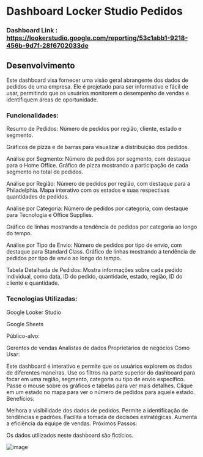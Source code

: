 # Dashboard Locker Studio Pedidos

### Dashboard Link : https://lookerstudio.google.com/reporting/53c1abb1-9218-456b-9d7f-28f6702033de

## Desenvolvimento

Este dashboard visa fornecer uma visão geral abrangente dos dados de pedidos de uma empresa. Ele é projetado para ser informativo e fácil de usar, permitindo que os usuários monitorem o desempenho de vendas e identifiquem áreas de oportunidade.

### Funcionalidades:

Resumo de Pedidos:
Número de pedidos por região, cliente, estado e segmento.

Gráficos de pizza e de barras para visualizar a distribuição dos pedidos.

Análise por Segmento:
Número de pedidos por segmento, com destaque para o Home Office.
Gráfico de pizza mostrando a participação de cada segmento no total de pedidos.

Análise por Região:
Número de pedidos por região, com destaque para a Philadelphia.
Mapa interativo com os estados e suas respectivas quantidades de pedidos.

Análise por Categoria:
Número de pedidos por categoria, com destaque para Tecnologia e Office Supplies.

Gráfico de linhas mostrando a tendência de pedidos por categoria ao longo do tempo.

Análise por Tipo de Envio:
Número de pedidos por tipo de envio, com destaque para Standard Class.
Gráfico de linhas mostrando a tendência de pedidos por tipo de envio ao longo do tempo.

Tabela Detalhada de Pedidos:
Mostra informações sobre cada pedido individual, como data, ID do pedido, quantidade, estado, região, ID do cliente e quantidade.

### Tecnologias Utilizadas:

Google Looker Studio

Google Sheets

Público-alvo:

Gerentes de vendas
Analistas de dados
Proprietários de negócios
Como Usar:

Este dashboard é interativo e permite que os usuários explorem os dados de diferentes maneiras.
Use os filtros na parte superior do dashboard para focar em uma região, segmento, categoria ou tipo de envio específico.
Passe o mouse sobre os gráficos e tabelas para ver mais detalhes.
Clique em um estado no mapa para ver o número de pedidos para aquele estado.
Benefícios:

Melhora a visibilidade dos dados de pedidos.
Permite a identificação de tendências e padrões.
Facilita a tomada de decisões estratégicas.
Aumenta a eficiência da equipe de vendas.
Próximos Passos:

Os dados utilizados neste dashboard são fictícios.

![image](https://github.com/FerreiraGabrielw/LockerStudioDashboardPedidos/assets/165827836/33a45f2f-1001-4f5c-9d35-bb2ca573f628)












